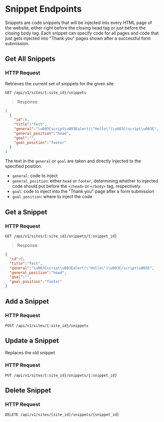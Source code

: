 # Snippet Endpoints


Snippets are code snippets that will be injected into every HTML page of the website, either right before the closing head tag or just before the closing body tag. Each snippet can specify code for all pages and code that just gets injected into "Thank you" pages shown after a successful form submission.

## Get All Snippets

### HTTP Request
Retrieves the current set of snippets for the given site

`GET /api/v1/sites/{:site_id}/snippets`

> Response:

```json
[
  {
    "id":0,
    "title":"Test",
    "general":"\u003Cscript\u003Ealert(\"Hello\")\u003C/script\u003E",
    "general_position":"head",
    "goal":"",
    "goal_position":"footer"
  }
]
```
<!-- TODO @matt this is a bit confusing, do I have it right? -->

<aside class=notice>
The text in the <code>general</code> or <code>goal</code> are taken and directly injected to the specified position.
</aside>

- `general`: code to inject
- `general_position`: either `head` or `footer`, determining whether to injected code should put before the `</head>` or `</body>` tag, respectively.
- `goal`: code to inject into the "Thank you" page after a form submission
- `goal_position`: where to inject the code

## Get a Snippet

### HTTP Request
`GET /api/v1/sites/{:site_id}/snippets/{:snippet_id}`

> Response:

```json
{
  "id":0,
  "title":"Test",
  "general":"\u003Cscript\u003Ealert(\"Hello\")\u003C/script\u003E",
  "general_position":"head",
  "goal":"",
  "goal_position":"footer"
}
```

<!-- TODO what are the responses for these? -->

## Add a Snippet

### HTTP Request
`POST /api/v1/sites/{:site_id}/snippets`

<!-- TODO example -->

## Update a Snippet

Replaces the old snippet

### HTTP Request
`PUT /api/v1/sites/{:site_id}/snippets/{:snippet_id}`

## Delete Snippet

### HTTP Request
`DELETE /api/v1/sites/{site_id}/snippets/{snippet_id}`
